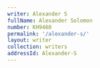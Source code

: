 ```yaml
---
writer: Alexander S
fullName: Alexander Solomon
number: KH9460
permalink: '/alexander-s/'
layout: writer
collection: writers
addressId: Alexander-S
---
```

